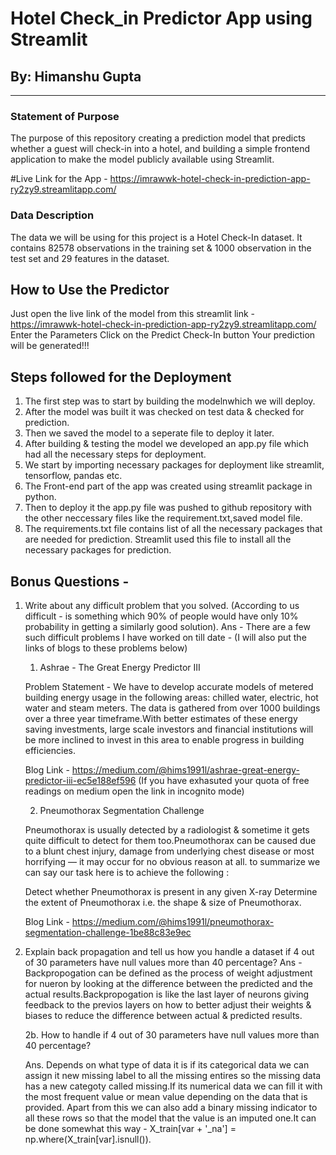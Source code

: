 # Hotel Check_in Predictor App using Streamlit
## By: Himanshu Gupta
___________________________________________________________________________________________________

### Statement of Purpose

The purpose of this repository creating a prediction model that predicts whether a guest will check-in into a hotel, and building a simple frontend application to make the model publicly available using Streamlit.

#Live Link for the App - https://imrawwk-hotel-check-in-prediction-app-ry2zy9.streamlitapp.com/

### Data Description 

The data we will be using for this project is a Hotel Check-In dataset. It contains 82578 observations in the training set & 1000 observation in the test set and 29 features in the dataset.

## How to Use the Predictor 

Just open the live link of the model from this streamlit link - https://imrawwk-hotel-check-in-prediction-app-ry2zy9.streamlitapp.com/
Enter the Parameters 
Click on  the Predict Check-In button
Your prediction will be generated!!!

## Steps followed for the Deployment 

1. The first step was to start by building the modelnwhich we will deploy.
2. After the model was built it was checked on test data & checked for prediction.
3. Then we saved the model to a seperate file to deploy it later.
4. After building & testing the model we developed an app.py file which had all the necessary steps for deployment.
5. We start by importing necessary packages for deployment like streamlit, tensorflow, pandas etc.
6. The Front-end part of the app was created using streamlit package in python.
7. Then to deploy it the app.py file was pushed to github repository with the other neccessary files 
   like the requirement.txt,saved model file.
8. The requirements.txt file contains list of all the necessary packages that are needed for prediction.
   Streamlit used this file to install all the necessary packages for prediction.
   
## Bonus Questions - 

1. Write about any difficult problem that you solved. (According to us difficult - is something which 90% of people would have only 10% probability in getting a similarly good solution). 
Ans - 
      There are a few such difficult problems I have worked on till date - (I will also put the links of blogs to these problems below) 
      1. Ashrae - The Great Energy Predictor III
      
      Problem Statement - We have to develop accurate models of metered building energy usage in the following areas: chilled water, electric, 
      hot water and steam meters. The data is gathered from over 1000 buildings over a three year timeframe.With better estimates of these 
      energy saving investments, large scale investors and financial institutions will be more inclined to invest in this area to enable 
      progress in building efficiencies.
       
      Blog Link - https://medium.com/@hims1991l/ashrae-great-energy-predictor-iii-ec5e188ef596
      (If you have exhasuted your quota of free readings on medium open the link in incognito mode)
      
      2. Pneumothorax Segmentation Challenge
      
      Pneumothorax is usually detected by a radiologist & sometime it gets quite difficult to detect for them too.Pneumothorax can be caused 
      due to a blunt chest injury, damage from underlying chest disease or most horrifying — it may occur for no obvious reason at all. to summarize 
      we can say our task here is to achieve the following :

      Detect whether Pneumothorax is present in any given X-ray
      Determine the extent of Pneumothorax i.e. the shape & size of Pneumothorax.
      
      Blog Link - https://medium.com/@hims1991l/pneumothorax-segmentation-challenge-1be88c83e9ec
      
      
2. Explain back propagation and tell us how you handle a dataset if 4 out of 30 parameters have null values more than 40 percentage?
Ans - 
      Backpropogation can be defined as the process of weight adjustment for nueron by looking at the difference between the predicted and the actual results.Backpropogation is like the last layer of neurons giving feedback to the previos layers on how to better adjust their weights & biases to reduce the difference between actual & predicted results.
      
   2b. How to handle if 4 out of 30 parameters have null values more than 40 percentage?
   
   Ans.
    Depends on what type of data it is if its categorical data we can assign it  new  missing label to all the missing entires so the missing data has a new
    categoty called missing.If its numerical data we can fill it with the most frequent value or mean value depending on the data that is provided.
    Apart from this we can also add a binary missing indicator to all these rows so that the model that the value is an imputed one.It can be done somewhat this way - 
    X_train[var + '_na'] = np.where(X_train[var].isnull()).
     
     



